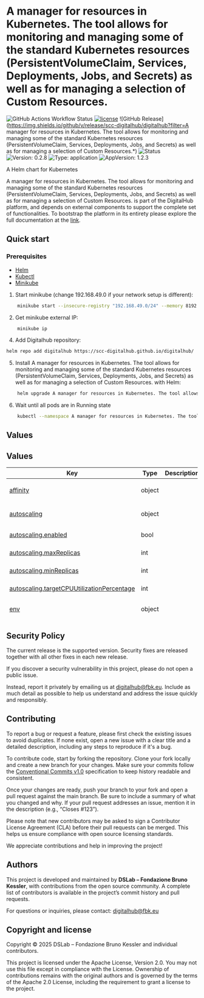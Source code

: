 <!--
SPDX-FileCopyrightText: © 2025 DSLab - Fondazione Bruno Kessler

SPDX-License-Identifier: Apache-2.0
-->

# A manager for resources in Kubernetes. The tool allows for monitoring and managing some of the standard Kubernetes resources (PersistentVolumeClaim, Services, Deployments, Jobs, and Secrets) as well as for managing a selection of Custom Resources.

![GitHub Actions Workflow Status](https://img.shields.io/github/actions/workflow/status/scc-digitalhub/digitalhub/release.yaml?event=push) [![license](https://img.shields.io/badge/license-Apache%202.0-blue)](https://github.com/scc-digitalhub/digitalhub/tree/main/charts/kubernetes-resource-manager/LICENSE) ![GitHub Release](https://img.shields.io/github/v/release/scc-digitalhub/digitalhub?filter=A manager for resources in Kubernetes. The tool allows for monitoring and managing some of the standard Kubernetes resources (PersistentVolumeClaim, Services, Deployments, Jobs, and Secrets) as well as for managing a selection of Custom Resources.*)
![Status](https://img.shields.io/badge/status-stable-gold) ![Version: 0.2.8](https://img.shields.io/badge/Version-0.2.8-informational?style=flat-square) ![Type: application](https://img.shields.io/badge/Type-application-informational?style=flat-square) ![AppVersion: 1.2.3](https://img.shields.io/badge/AppVersion-1.2.3-informational?style=flat-square)

A Helm chart for Kubernetes

A manager for resources in Kubernetes. The tool allows for monitoring and managing some of the standard Kubernetes resources (PersistentVolumeClaim, Services, Deployments, Jobs, and Secrets) as well as for managing a selection of Custom Resources. is part of the DigitalHub platform, and depends on external components to support the complete set of functionalities. To bootstrap the platform in its entirety please explore the full documentation at the [link](https://scc-digitalhub.github.io/docs/admin/).

## Quick start

### Prerequisites
- [Helm](https://helm.sh/docs/intro/install/)
- [Kubectl](https://kubernetes.io/docs/tasks/tools/#kubectl)
- [Minikube](https://minikube.sigs.k8s.io/docs/start/)

1. Start minikube (change 192.168.49.0 if your network setup is different):
```sh
    minikube start --insecure-registry "192.168.49.0/24" --memory 8192 --cpus 4
```
2. Get minikube external IP:
```sh
    minikube ip
```
4. Add Digitalhub repository:
```sh
helm repo add digitalhub https://scc-digitalhub.github.io/digitalhub/
```
5. Install A manager for resources in Kubernetes. The tool allows for monitoring and managing some of the standard Kubernetes resources (PersistentVolumeClaim, Services, Deployments, Jobs, and Secrets) as well as for managing a selection of Custom Resources. with Helm:
```sh
    helm upgrade A manager for resources in Kubernetes. The tool allows for monitoring and managing some of the standard Kubernetes resources (PersistentVolumeClaim, Services, Deployments, Jobs, and Secrets) as well as for managing a selection of Custom Resources. digitalhub/A manager for resources in Kubernetes. The tool allows for monitoring and managing some of the standard Kubernetes resources (PersistentVolumeClaim, Services, Deployments, Jobs, and Secrets) as well as for managing a selection of Custom Resources. -n A manager for resources in Kubernetes. The tool allows for monitoring and managing some of the standard Kubernetes resources (PersistentVolumeClaim, Services, Deployments, Jobs, and Secrets) as well as for managing a selection of Custom Resources. --install --create-namespace --timeout 15m0s
```
6. Wait until all pods are in Running state
```sh
    kubectl --namespace A manager for resources in Kubernetes. The tool allows for monitoring and managing some of the standard Kubernetes resources (PersistentVolumeClaim, Services, Deployments, Jobs, and Secrets) as well as for managing a selection of Custom Resources. get pods
```

## Values

## Values

<table height="400px" >
	<thead>
		<th>Key</th>
		<th>Type</th>
    <th>Description</th>
		<th>Default</th>
	</thead>
	<tbody>
		<tr>
			<td id="affinity"><a href="./values.yaml#L6">affinity</a></td>
			<td>
object
</td>
			<td></td>
      <td>
				<div style="max-width: 300px;">
<pre lang="json">
<details><summary>+Expand</summary>
{}
</details>
</pre>
</div>
			</td>
		</tr>
		<tr>
			<td id="autoscaling"><a href="./values.yaml#L9">autoscaling</a></td>
			<td>
object
</td>
			<td></td>
      <td>
				<div style="max-width: 300px;">
<pre lang="json">
<details><summary>+Expand</summary>
{
  "enabled": false,
  "maxReplicas": 100,
  "minReplicas": 1,
  "targetCPUUtilizationPercentage": 80
}
</details>
</pre>
</div>
			</td>
		</tr>
		<tr>
			<td id="autoscaling--enabled"><a href="./values.yaml#L11">autoscaling.enabled</a></td>
			<td>
bool
</td>
			<td></td>
      <td>
				<div style="max-width: 300px;">
<pre lang="json">
false
</pre>
</div>
			</td>
		</tr>
		<tr>
			<td id="autoscaling--maxReplicas"><a href="./values.yaml#L13">autoscaling.maxReplicas</a></td>
			<td>
int
</td>
			<td></td>
      <td>
				<div style="max-width: 300px;">
<pre lang="json">
100
</pre>
</div>
			</td>
		</tr>
		<tr>
			<td id="autoscaling--minReplicas"><a href="./values.yaml#L15">autoscaling.minReplicas</a></td>
			<td>
int
</td>
			<td></td>
      <td>
				<div style="max-width: 300px;">
<pre lang="json">
1
</pre>
</div>
			</td>
		</tr>
		<tr>
			<td id="autoscaling--targetCPUUtilizationPercentage"><a href="./values.yaml#L17">autoscaling.targetCPUUtilizationPercentage</a></td>
			<td>
int
</td>
			<td></td>
      <td>
				<div style="max-width: 300px;">
<pre lang="json">
80
</pre>
</div>
			</td>
		</tr>
		<tr>
			<td id="env"><a href="./values.yaml#L20">env</a></td>
			<td>
object
</td>
			<td></td>
      <td>
				<div style="max-width: 300px;">
<pre lang="json">
<details><summary>+Expand</summary>
{
  "additionalEnv": {}
}
</details>
</pre>
</div>
			</td>
		</tr>
		<tr>
			<td id="env--additionalEnv"><a href="./values.yaml#L22">env.additionalEnv</a></td>
			<td>
object
</td>
			<td></td>
      <td>
				<div style="max-width: 300px;">
<pre lang="json">
<details><summary>+Expand</summary>
{}
</details>
</pre>
</div>
			</td>
		</tr>
		<tr>
			<td id="fullnameOverride"><a href="./values.yaml#L25">fullnameOverride</a></td>
			<td>
string
</td>
			<td></td>
      <td>
				<div style="max-width: 300px;">
<pre lang="json">
""
</pre>
</div>
			</td>
		</tr>
		<tr>
			<td id="global"><a href="./values.yaml#L28">global</a></td>
			<td>
object
</td>
			<td></td>
      <td>
				<div style="max-width: 300px;">
<pre lang="json">
<details><summary>+Expand</summary>
{
  "externalHostAddress": "",
  "externalTls": false
}
</details>
</pre>
</div>
			</td>
		</tr>
		<tr>
			<td id="global--externalHostAddress"><a href="./values.yaml#L30">global.externalHostAddress</a></td>
			<td>
string
</td>
			<td></td>
      <td>
				<div style="max-width: 300px;">
<pre lang="json">
""
</pre>
</div>
			</td>
		</tr>
		<tr>
			<td id="global--externalTls"><a href="./values.yaml#L32">global.externalTls</a></td>
			<td>
bool
</td>
			<td></td>
      <td>
				<div style="max-width: 300px;">
<pre lang="json">
false
</pre>
</div>
			</td>
		</tr>
		<tr>
			<td id="image"><a href="./values.yaml#L35">image</a></td>
			<td>
object
</td>
			<td></td>
      <td>
				<div style="max-width: 300px;">
<pre lang="json">
<details><summary>+Expand</summary>
{
  "pullPolicy": "IfNotPresent",
  "repository": "ghcr.io/scc-digitalhub/kubernetes-resource-manager",
  "tag": ""
}
</details>
</pre>
</div>
			</td>
		</tr>
		<tr>
			<td id="image--pullPolicy"><a href="./values.yaml#L37">image.pullPolicy</a></td>
			<td>
string
</td>
			<td></td>
      <td>
				<div style="max-width: 300px;">
<pre lang="json">
"IfNotPresent"
</pre>
</div>
			</td>
		</tr>
		<tr>
			<td id="image--repository"><a href="./values.yaml#L39">image.repository</a></td>
			<td>
string
</td>
			<td></td>
      <td>
				<div style="max-width: 300px;">
<pre lang="json">
"ghcr.io/scc-digitalhub/kubernetes-resource-manager"
</pre>
</div>
			</td>
		</tr>
		<tr>
			<td id="image--tag"><a href="./values.yaml#L41">image.tag</a></td>
			<td>
string
</td>
			<td></td>
      <td>
				<div style="max-width: 300px;">
<pre lang="json">
""
</pre>
</div>
			</td>
		</tr>
		<tr>
			<td id="imagePullSecrets"><a href="./values.yaml#L44">imagePullSecrets</a></td>
			<td>
list
</td>
			<td></td>
      <td>
				<div style="max-width: 300px;">
<pre lang="json">
<details><summary>+Expand</summary>
[]
</details>
</pre>
</div>
			</td>
		</tr>
		<tr>
			<td id="ingress"><a href="./values.yaml#L47">ingress</a></td>
			<td>
object
</td>
			<td></td>
      <td>
				<div style="max-width: 300px;">
<pre lang="json">
<details><summary>+Expand</summary>
{
  "annotations": {},
  "className": "",
  "enabled": false,
  "hosts": [
    {
      "host": "chart-example.local",
      "paths": [
        {
          "path": "/",
          "pathType": "ImplementationSpecific"
        }
      ]
    }
  ],
  "tls": []
}
</details>
</pre>
</div>
			</td>
		</tr>
		<tr>
			<td id="ingress--annotations"><a href="./values.yaml#L49">ingress.annotations</a></td>
			<td>
object
</td>
			<td></td>
      <td>
				<div style="max-width: 300px;">
<pre lang="json">
<details><summary>+Expand</summary>
{}
</details>
</pre>
</div>
			</td>
		</tr>
		<tr>
			<td id="ingress--className"><a href="./values.yaml#L51">ingress.className</a></td>
			<td>
string
</td>
			<td></td>
      <td>
				<div style="max-width: 300px;">
<pre lang="json">
""
</pre>
</div>
			</td>
		</tr>
		<tr>
			<td id="ingress--enabled"><a href="./values.yaml#L53">ingress.enabled</a></td>
			<td>
bool
</td>
			<td></td>
      <td>
				<div style="max-width: 300px;">
<pre lang="json">
false
</pre>
</div>
			</td>
		</tr>
		<tr>
			<td id="ingress--hosts"><a href="./values.yaml#L55">ingress.hosts</a></td>
			<td>
list
</td>
			<td></td>
      <td>
				<div style="max-width: 300px;">
<pre lang="json">
<details><summary>+Expand</summary>
[
  {
    "host": "chart-example.local",
    "paths": [
      {
        "path": "/",
        "pathType": "ImplementationSpecific"
      }
    ]
  }
]
</details>
</pre>
</div>
			</td>
		</tr>
		<tr>
			<td id="ingress--tls"><a href="./values.yaml#L61">ingress.tls</a></td>
			<td>
list
</td>
			<td></td>
      <td>
				<div style="max-width: 300px;">
<pre lang="json">
<details><summary>+Expand</summary>
[]
</details>
</pre>
</div>
			</td>
		</tr>
		<tr>
			<td id="nameOverride"><a href="./values.yaml#L64">nameOverride</a></td>
			<td>
string
</td>
			<td></td>
      <td>
				<div style="max-width: 300px;">
<pre lang="json">
""
</pre>
</div>
			</td>
		</tr>
		<tr>
			<td id="namespaceValues"><a href="./values.yaml#L67">namespaceValues</a></td>
			<td>
object
</td>
			<td></td>
      <td>
				<div style="max-width: 300px;">
<pre lang="json">
<details><summary>+Expand</summary>
{
  "defaultValue": "*",
  "namespace": ""
}
</details>
</pre>
</div>
			</td>
		</tr>
		<tr>
			<td id="namespaceValues--defaultValue"><a href="./values.yaml#L69">namespaceValues.defaultValue</a></td>
			<td>
string
</td>
			<td></td>
      <td>
				<div style="max-width: 300px;">
<pre lang="json">
"*"
</pre>
</div>
			</td>
		</tr>
		<tr>
			<td id="namespaceValues--namespace"><a href="./values.yaml#L71">namespaceValues.namespace</a></td>
			<td>
string
</td>
			<td></td>
      <td>
				<div style="max-width: 300px;">
<pre lang="json">
""
</pre>
</div>
			</td>
		</tr>
		<tr>
			<td id="nodeSelector"><a href="./values.yaml#L74">nodeSelector</a></td>
			<td>
object
</td>
			<td></td>
      <td>
				<div style="max-width: 300px;">
<pre lang="json">
<details><summary>+Expand</summary>
{}
</details>
</pre>
</div>
			</td>
		</tr>
		<tr>
			<td id="oidc"><a href="./values.yaml#L77">oidc</a></td>
			<td>
object
</td>
			<td></td>
      <td>
				<div style="max-width: 300px;">
<pre lang="json">
<details><summary>+Expand</summary>
{
  "access": {
    "roles": []
  },
  "audience": {
    "clientId": "",
    "externalSecret": {
      "key": "",
      "name": ""
    }
  },
  "authType": "",
  "enabled": false,
  "issuer": "",
  "redirectUrl": "",
  "roleClaim": "",
  "scope": ""
}
</details>
</pre>
</div>
			</td>
		</tr>
		<tr>
			<td id="oidc--access"><a href="./values.yaml#L79">oidc.access</a></td>
			<td>
object
</td>
			<td></td>
      <td>
				<div style="max-width: 300px;">
<pre lang="json">
<details><summary>+Expand</summary>
{
  "roles": []
}
</details>
</pre>
</div>
			</td>
		</tr>
		<tr>
			<td id="oidc--access--roles"><a href="./values.yaml#L81">oidc.access.roles</a></td>
			<td>
list
</td>
			<td></td>
      <td>
				<div style="max-width: 300px;">
<pre lang="json">
<details><summary>+Expand</summary>
[]
</details>
</pre>
</div>
			</td>
		</tr>
		<tr>
			<td id="oidc--audience"><a href="./values.yaml#L83">oidc.audience</a></td>
			<td>
object
</td>
			<td></td>
      <td>
				<div style="max-width: 300px;">
<pre lang="json">
<details><summary>+Expand</summary>
{
  "clientId": "",
  "externalSecret": {
    "key": "",
    "name": ""
  }
}
</details>
</pre>
</div>
			</td>
		</tr>
		<tr>
			<td id="oidc--audience--clientId"><a href="./values.yaml#L85">oidc.audience.clientId</a></td>
			<td>
string
</td>
			<td></td>
      <td>
				<div style="max-width: 300px;">
<pre lang="json">
""
</pre>
</div>
			</td>
		</tr>
		<tr>
			<td id="oidc--audience--externalSecret"><a href="./values.yaml#L87">oidc.audience.externalSecret</a></td>
			<td>
object
</td>
			<td></td>
      <td>
				<div style="max-width: 300px;">
<pre lang="json">
<details><summary>+Expand</summary>
{
  "key": "",
  "name": ""
}
</details>
</pre>
</div>
			</td>
		</tr>
		<tr>
			<td id="oidc--audience--externalSecret--key"><a href="./values.yaml#L89">oidc.audience.externalSecret.key</a></td>
			<td>
string
</td>
			<td></td>
      <td>
				<div style="max-width: 300px;">
<pre lang="json">
""
</pre>
</div>
			</td>
		</tr>
		<tr>
			<td id="oidc--audience--externalSecret--name"><a href="./values.yaml#L91">oidc.audience.externalSecret.name</a></td>
			<td>
string
</td>
			<td></td>
      <td>
				<div style="max-width: 300px;">
<pre lang="json">
""
</pre>
</div>
			</td>
		</tr>
		<tr>
			<td id="oidc--authType"><a href="./values.yaml#L93">oidc.authType</a></td>
			<td>
string
</td>
			<td></td>
      <td>
				<div style="max-width: 300px;">
<pre lang="json">
""
</pre>
</div>
			</td>
		</tr>
		<tr>
			<td id="oidc--enabled"><a href="./values.yaml#L95">oidc.enabled</a></td>
			<td>
bool
</td>
			<td></td>
      <td>
				<div style="max-width: 300px;">
<pre lang="json">
false
</pre>
</div>
			</td>
		</tr>
		<tr>
			<td id="oidc--issuer"><a href="./values.yaml#L97">oidc.issuer</a></td>
			<td>
string
</td>
			<td></td>
      <td>
				<div style="max-width: 300px;">
<pre lang="json">
""
</pre>
</div>
			</td>
		</tr>
		<tr>
			<td id="oidc--redirectUrl"><a href="./values.yaml#L99">oidc.redirectUrl</a></td>
			<td>
string
</td>
			<td></td>
      <td>
				<div style="max-width: 300px;">
<pre lang="json">
""
</pre>
</div>
			</td>
		</tr>
		<tr>
			<td id="oidc--roleClaim"><a href="./values.yaml#L101">oidc.roleClaim</a></td>
			<td>
string
</td>
			<td></td>
      <td>
				<div style="max-width: 300px;">
<pre lang="json">
""
</pre>
</div>
			</td>
		</tr>
		<tr>
			<td id="oidc--scope"><a href="./values.yaml#L103">oidc.scope</a></td>
			<td>
string
</td>
			<td></td>
      <td>
				<div style="max-width: 300px;">
<pre lang="json">
""
</pre>
</div>
			</td>
		</tr>
		<tr>
			<td id="podAnnotations"><a href="./values.yaml#L106">podAnnotations</a></td>
			<td>
object
</td>
			<td></td>
      <td>
				<div style="max-width: 300px;">
<pre lang="json">
<details><summary>+Expand</summary>
{}
</details>
</pre>
</div>
			</td>
		</tr>
		<tr>
			<td id="podSecurityContext"><a href="./values.yaml#L109">podSecurityContext</a></td>
			<td>
object
</td>
			<td></td>
      <td>
				<div style="max-width: 300px;">
<pre lang="json">
<details><summary>+Expand</summary>
{
  "fsGroup": 65532,
  "runAsGroup": 65532,
  "runAsNonRoot": true,
  "runAsUser": 65532,
  "seccompProfile": {
    "type": "RuntimeDefault"
  }
}
</details>
</pre>
</div>
			</td>
		</tr>
		<tr>
			<td id="podSecurityContext--fsGroup"><a href="./values.yaml#L111">podSecurityContext.fsGroup</a></td>
			<td>
int
</td>
			<td></td>
      <td>
				<div style="max-width: 300px;">
<pre lang="json">
65532
</pre>
</div>
			</td>
		</tr>
		<tr>
			<td id="podSecurityContext--runAsGroup"><a href="./values.yaml#L113">podSecurityContext.runAsGroup</a></td>
			<td>
int
</td>
			<td></td>
      <td>
				<div style="max-width: 300px;">
<pre lang="json">
65532
</pre>
</div>
			</td>
		</tr>
		<tr>
			<td id="podSecurityContext--runAsNonRoot"><a href="./values.yaml#L115">podSecurityContext.runAsNonRoot</a></td>
			<td>
bool
</td>
			<td></td>
      <td>
				<div style="max-width: 300px;">
<pre lang="json">
true
</pre>
</div>
			</td>
		</tr>
		<tr>
			<td id="podSecurityContext--runAsUser"><a href="./values.yaml#L117">podSecurityContext.runAsUser</a></td>
			<td>
int
</td>
			<td></td>
      <td>
				<div style="max-width: 300px;">
<pre lang="json">
65532
</pre>
</div>
			</td>
		</tr>
		<tr>
			<td id="podSecurityContext--seccompProfile"><a href="./values.yaml#L119">podSecurityContext.seccompProfile</a></td>
			<td>
object
</td>
			<td></td>
      <td>
				<div style="max-width: 300px;">
<pre lang="json">
<details><summary>+Expand</summary>
{
  "type": "RuntimeDefault"
}
</details>
</pre>
</div>
			</td>
		</tr>
		<tr>
			<td id="podSecurityContext--seccompProfile--type"><a href="./values.yaml#L121">podSecurityContext.seccompProfile.type</a></td>
			<td>
string
</td>
			<td></td>
      <td>
				<div style="max-width: 300px;">
<pre lang="json">
"RuntimeDefault"
</pre>
</div>
			</td>
		</tr>
		<tr>
			<td id="rbac"><a href="./values.yaml#L124">rbac</a></td>
			<td>
object
</td>
			<td></td>
      <td>
				<div style="max-width: 300px;">
<pre lang="json">
<details><summary>+Expand</summary>
{
  "clusterRole": {
    "create": true
  },
  "namespaced": true,
  "roles": [
    {
      "apiGroups": "db.movetokube.com",
      "crd": true,
      "resources": [
        "postgresusers",
        "postgres"
      ],
      "verbs": [
        "get",
        "list",
        "create",
        "delete",
        "patch"
      ]
    },
    {
      "apiGroups": "operator.dremiorestserver.com",
      "crd": true,
      "resources": [
        "dremiorestservers"
      ],
      "verbs": [
        "get",
        "list",
        "create",
        "delete",
        "patch"
      ]
    },
    {
      "apiGroups": "operator.postgrest.org",
      "crd": true,
      "resources": [
        "postgrests"
      ],
      "verbs": [
        "get",
        "list",
        "create",
        "delete",
        "patch"
      ]
    },
    {
      "apiGroups": "minio.scc-digitalhub.github.io",
      "crd": true,
      "resources": [
        "buckets",
        "policies",
        "users"
      ],
      "verbs": [
        "get",
        "list",
        "create",
        "delete",
        "patch"
      ]
    },
    {
      "apiGroups": "operator.scc-digitalhub.github.io",
      "crd": true,
      "resources": [
        "apigws"
      ],
      "verbs": [
        "get",
        "list",
        "create",
        "delete",
        "patch"
      ]
    },
    {
      "apiGroups": "batch",
      "crd": false,
      "resources": [
        "jobs"
      ],
      "verbs": [
        "get",
        "list",
        "delete"
      ]
    },
    {
      "apiGroups": "apps",
      "crd": false,
      "resources": [
        "deployments",
        "replicasets"
      ],
      "verbs": [
        "get",
        "list"
      ]
    },
    {
      "apiGroups": "",
      "crd": false,
      "resources": [
        "persistentvolumeclaims"
      ],
      "verbs": [
        "get",
        "list",
        "create",
        "delete",
        "patch"
      ]
    },
    {
      "apiGroups": "",
      "crd": false,
      "resources": [
        "services"
      ],
      "verbs": [
        "get",
        "list"
      ]
    },
    {
      "apiGroups": "",
      "crd": false,
      "resources": [
        "secrets"
      ],
      "verbs": [
        "get",
        "list"
      ]
    },
    {
      "apiGroups": "",
      "resources": [
        "pods",
        "pods/log"
      ],
      "verbs": [
        "get",
        "list",
        "create"
      ]
    },
    {
      "apiGroups": "",
      "resources": [
        "resourcequotas"
      ],
      "verbs": [
        "get",
        "list"
      ]
    }
  ]
}
</details>
</pre>
</div>
			</td>
		</tr>
		<tr>
			<td id="rbac--clusterRole"><a href="./values.yaml#L126">rbac.clusterRole</a></td>
			<td>
object
</td>
			<td></td>
      <td>
				<div style="max-width: 300px;">
<pre lang="json">
<details><summary>+Expand</summary>
{
  "create": true
}
</details>
</pre>
</div>
			</td>
		</tr>
		<tr>
			<td id="rbac--clusterRole--create"><a href="./values.yaml#L128">rbac.clusterRole.create</a></td>
			<td>
bool
</td>
			<td></td>
      <td>
				<div style="max-width: 300px;">
<pre lang="json">
true
</pre>
</div>
			</td>
		</tr>
		<tr>
			<td id="rbac--namespaced"><a href="./values.yaml#L130">rbac.namespaced</a></td>
			<td>
bool
</td>
			<td></td>
      <td>
				<div style="max-width: 300px;">
<pre lang="json">
true
</pre>
</div>
			</td>
		</tr>
		<tr>
			<td id="rbac--roles"><a href="./values.yaml#L132">rbac.roles</a></td>
			<td>
list
</td>
			<td></td>
      <td>
				<div style="max-width: 300px;">
<pre lang="json">
<details><summary>+Expand</summary>
[
  {
    "apiGroups": "db.movetokube.com",
    "crd": true,
    "resources": [
      "postgresusers",
      "postgres"
    ],
    "verbs": [
      "get",
      "list",
      "create",
      "delete",
      "patch"
    ]
  },
  {
    "apiGroups": "operator.dremiorestserver.com",
    "crd": true,
    "resources": [
      "dremiorestservers"
    ],
    "verbs": [
      "get",
      "list",
      "create",
      "delete",
      "patch"
    ]
  },
  {
    "apiGroups": "operator.postgrest.org",
    "crd": true,
    "resources": [
      "postgrests"
    ],
    "verbs": [
      "get",
      "list",
      "create",
      "delete",
      "patch"
    ]
  },
  {
    "apiGroups": "minio.scc-digitalhub.github.io",
    "crd": true,
    "resources": [
      "buckets",
      "policies",
      "users"
    ],
    "verbs": [
      "get",
      "list",
      "create",
      "delete",
      "patch"
    ]
  },
  {
    "apiGroups": "operator.scc-digitalhub.github.io",
    "crd": true,
    "resources": [
      "apigws"
    ],
    "verbs": [
      "get",
      "list",
      "create",
      "delete",
      "patch"
    ]
  },
  {
    "apiGroups": "batch",
    "crd": false,
    "resources": [
      "jobs"
    ],
    "verbs": [
      "get",
      "list",
      "delete"
    ]
  },
  {
    "apiGroups": "apps",
    "crd": false,
    "resources": [
      "deployments",
      "replicasets"
    ],
    "verbs": [
      "get",
      "list"
    ]
  },
  {
    "apiGroups": "",
    "crd": false,
    "resources": [
      "persistentvolumeclaims"
    ],
    "verbs": [
      "get",
      "list",
      "create",
      "delete",
      "patch"
    ]
  },
  {
    "apiGroups": "",
    "crd": false,
    "resources": [
      "services"
    ],
    "verbs": [
      "get",
      "list"
    ]
  },
  {
    "apiGroups": "",
    "crd": false,
    "resources": [
      "secrets"
    ],
    "verbs": [
      "get",
      "list"
    ]
  },
  {
    "apiGroups": "",
    "resources": [
      "pods",
      "pods/log"
    ],
    "verbs": [
      "get",
      "list",
      "create"
    ]
  },
  {
    "apiGroups": "",
    "resources": [
      "resourcequotas"
    ],
    "verbs": [
      "get",
      "list"
    ]
  }
]
</details>
</pre>
</div>
			</td>
		</tr>
		<tr>
			<td id="replicaCount"><a href="./values.yaml#L242">replicaCount</a></td>
			<td>
int
</td>
			<td></td>
      <td>
				<div style="max-width: 300px;">
<pre lang="json">
1
</pre>
</div>
			</td>
		</tr>
		<tr>
			<td id="resourceSelectors"><a href="./values.yaml#L245">resourceSelectors</a></td>
			<td>
object
</td>
			<td></td>
      <td>
				<div style="max-width: 300px;">
<pre lang="json">
<details><summary>+Expand</summary>
{
  "deployments": "app.kubernetes.io/managed-by=postgrest-operator|app.kubernetes.io/managed-by=dremiorestserver-operator|app.kubernetes.io/type=workspace|app.kubernetes.io/managed-by=dhcore",
  "jobs": "app.kubernetes.io/managed-by=dhcore",
  "pvcs": {
    "labels": "app.kubernetes.io/managed-by=krm",
    "managedBy": "krm"
  },
  "secrets": {
    "labels": "",
    "names": "(digitalhub\\-owner|digitalhub\\-reader|digitalhub\\-writer).*",
    "owners": "db.movetokube.com/v1alpha1"
  },
  "services": "app.kubernetes.io/type=service|app.kubernetes.io/managed-by=postgrest-operator|app.kubernetes.io/managed-by=dremiorestserver-operator|com.coder.resource=true|app.kubernetes.io/managed-by=dhcore"
}
</details>
</pre>
</div>
			</td>
		</tr>
		<tr>
			<td id="resourceSelectors--deployments"><a href="./values.yaml#L247">resourceSelectors.deployments</a></td>
			<td>
string
</td>
			<td></td>
      <td>
				<div style="max-width: 300px;">
<pre lang="json">
"app.kubernetes.io/managed-by=postgrest-operator|app.kubernetes.io/managed-by=dremiorestserver-operator|app.kubernetes.io/type=workspace|app.kubernetes.io/managed-by=dhcore"
</pre>
</div>
			</td>
		</tr>
		<tr>
			<td id="resourceSelectors--jobs"><a href="./values.yaml#L249">resourceSelectors.jobs</a></td>
			<td>
string
</td>
			<td></td>
      <td>
				<div style="max-width: 300px;">
<pre lang="json">
"app.kubernetes.io/managed-by=dhcore"
</pre>
</div>
			</td>
		</tr>
		<tr>
			<td id="resourceSelectors--pvcs"><a href="./values.yaml#L251">resourceSelectors.pvcs</a></td>
			<td>
object
</td>
			<td></td>
      <td>
				<div style="max-width: 300px;">
<pre lang="json">
<details><summary>+Expand</summary>
{
  "labels": "app.kubernetes.io/managed-by=krm",
  "managedBy": "krm"
}
</details>
</pre>
</div>
			</td>
		</tr>
		<tr>
			<td id="resourceSelectors--pvcs--labels"><a href="./values.yaml#L253">resourceSelectors.pvcs.labels</a></td>
			<td>
string
</td>
			<td></td>
      <td>
				<div style="max-width: 300px;">
<pre lang="json">
"app.kubernetes.io/managed-by=krm"
</pre>
</div>
			</td>
		</tr>
		<tr>
			<td id="resourceSelectors--pvcs--managedBy"><a href="./values.yaml#L255">resourceSelectors.pvcs.managedBy</a></td>
			<td>
string
</td>
			<td></td>
      <td>
				<div style="max-width: 300px;">
<pre lang="json">
"krm"
</pre>
</div>
			</td>
		</tr>
		<tr>
			<td id="resourceSelectors--secrets"><a href="./values.yaml#L257">resourceSelectors.secrets</a></td>
			<td>
object
</td>
			<td></td>
      <td>
				<div style="max-width: 300px;">
<pre lang="json">
<details><summary>+Expand</summary>
{
  "labels": "",
  "names": "(digitalhub\\-owner|digitalhub\\-reader|digitalhub\\-writer).*",
  "owners": "db.movetokube.com/v1alpha1"
}
</details>
</pre>
</div>
			</td>
		</tr>
		<tr>
			<td id="resourceSelectors--secrets--labels"><a href="./values.yaml#L259">resourceSelectors.secrets.labels</a></td>
			<td>
string
</td>
			<td></td>
      <td>
				<div style="max-width: 300px;">
<pre lang="json">
""
</pre>
</div>
			</td>
		</tr>
		<tr>
			<td id="resourceSelectors--secrets--names"><a href="./values.yaml#L261">resourceSelectors.secrets.names</a></td>
			<td>
string
</td>
			<td></td>
      <td>
				<div style="max-width: 300px;">
<pre lang="json">
"(digitalhub\\-owner|digitalhub\\-reader|digitalhub\\-writer).*"
</pre>
</div>
			</td>
		</tr>
		<tr>
			<td id="resourceSelectors--secrets--owners"><a href="./values.yaml#L263">resourceSelectors.secrets.owners</a></td>
			<td>
string
</td>
			<td></td>
      <td>
				<div style="max-width: 300px;">
<pre lang="json">
"db.movetokube.com/v1alpha1"
</pre>
</div>
			</td>
		</tr>
		<tr>
			<td id="resourceSelectors--services"><a href="./values.yaml#L265">resourceSelectors.services</a></td>
			<td>
string
</td>
			<td></td>
      <td>
				<div style="max-width: 300px;">
<pre lang="json">
"app.kubernetes.io/type=service|app.kubernetes.io/managed-by=postgrest-operator|app.kubernetes.io/managed-by=dremiorestserver-operator|com.coder.resource=true|app.kubernetes.io/managed-by=dhcore"
</pre>
</div>
			</td>
		</tr>
		<tr>
			<td id="resources"><a href="./values.yaml#L268">resources</a></td>
			<td>
object
</td>
			<td></td>
      <td>
				<div style="max-width: 300px;">
<pre lang="json">
<details><summary>+Expand</summary>
{}
</details>
</pre>
</div>
			</td>
		</tr>
		<tr>
			<td id="securityContext"><a href="./values.yaml#L271">securityContext</a></td>
			<td>
object
</td>
			<td></td>
      <td>
				<div style="max-width: 300px;">
<pre lang="json">
<details><summary>+Expand</summary>
{
  "allowPrivilegeEscalation": false,
  "capabilities": {
    "drop": [
      "ALL"
    ]
  },
  "runAsNonRoot": true,
  "seccompProfile": {
    "type": "RuntimeDefault"
  }
}
</details>
</pre>
</div>
			</td>
		</tr>
		<tr>
			<td id="securityContext--allowPrivilegeEscalation"><a href="./values.yaml#L273">securityContext.allowPrivilegeEscalation</a></td>
			<td>
bool
</td>
			<td></td>
      <td>
				<div style="max-width: 300px;">
<pre lang="json">
false
</pre>
</div>
			</td>
		</tr>
		<tr>
			<td id="securityContext--capabilities"><a href="./values.yaml#L275">securityContext.capabilities</a></td>
			<td>
object
</td>
			<td></td>
      <td>
				<div style="max-width: 300px;">
<pre lang="json">
<details><summary>+Expand</summary>
{
  "drop": [
    "ALL"
  ]
}
</details>
</pre>
</div>
			</td>
		</tr>
		<tr>
			<td id="securityContext--capabilities--drop"><a href="./values.yaml#L277">securityContext.capabilities.drop</a></td>
			<td>
list
</td>
			<td></td>
      <td>
				<div style="max-width: 300px;">
<pre lang="json">
<details><summary>+Expand</summary>
[
  "ALL"
]
</details>
</pre>
</div>
			</td>
		</tr>
		<tr>
			<td id="securityContext--runAsNonRoot"><a href="./values.yaml#L280">securityContext.runAsNonRoot</a></td>
			<td>
bool
</td>
			<td></td>
      <td>
				<div style="max-width: 300px;">
<pre lang="json">
true
</pre>
</div>
			</td>
		</tr>
		<tr>
			<td id="securityContext--seccompProfile"><a href="./values.yaml#L282">securityContext.seccompProfile</a></td>
			<td>
object
</td>
			<td></td>
      <td>
				<div style="max-width: 300px;">
<pre lang="json">
<details><summary>+Expand</summary>
{
  "type": "RuntimeDefault"
}
</details>
</pre>
</div>
			</td>
		</tr>
		<tr>
			<td id="securityContext--seccompProfile--type"><a href="./values.yaml#L284">securityContext.seccompProfile.type</a></td>
			<td>
string
</td>
			<td></td>
      <td>
				<div style="max-width: 300px;">
<pre lang="json">
"RuntimeDefault"
</pre>
</div>
			</td>
		</tr>
		<tr>
			<td id="service"><a href="./values.yaml#L287">service</a></td>
			<td>
object
</td>
			<td></td>
      <td>
				<div style="max-width: 300px;">
<pre lang="json">
<details><summary>+Expand</summary>
{
  "nodePort": "30160",
  "port": 8080,
  "type": "NodePort"
}
</details>
</pre>
</div>
			</td>
		</tr>
		<tr>
			<td id="service--nodePort"><a href="./values.yaml#L289">service.nodePort</a></td>
			<td>
string
</td>
			<td></td>
      <td>
				<div style="max-width: 300px;">
<pre lang="json">
"30160"
</pre>
</div>
			</td>
		</tr>
		<tr>
			<td id="service--port"><a href="./values.yaml#L291">service.port</a></td>
			<td>
int
</td>
			<td></td>
      <td>
				<div style="max-width: 300px;">
<pre lang="json">
8080
</pre>
</div>
			</td>
		</tr>
		<tr>
			<td id="service--type"><a href="./values.yaml#L293">service.type</a></td>
			<td>
string
</td>
			<td></td>
      <td>
				<div style="max-width: 300px;">
<pre lang="json">
"NodePort"
</pre>
</div>
			</td>
		</tr>
		<tr>
			<td id="serviceAccount"><a href="./values.yaml#L296">serviceAccount</a></td>
			<td>
object
</td>
			<td></td>
      <td>
				<div style="max-width: 300px;">
<pre lang="json">
<details><summary>+Expand</summary>
{
  "annotations": {},
  "create": true,
  "name": ""
}
</details>
</pre>
</div>
			</td>
		</tr>
		<tr>
			<td id="serviceAccount--annotations"><a href="./values.yaml#L298">serviceAccount.annotations</a></td>
			<td>
object
</td>
			<td></td>
      <td>
				<div style="max-width: 300px;">
<pre lang="json">
<details><summary>+Expand</summary>
{}
</details>
</pre>
</div>
			</td>
		</tr>
		<tr>
			<td id="serviceAccount--create"><a href="./values.yaml#L300">serviceAccount.create</a></td>
			<td>
bool
</td>
			<td></td>
      <td>
				<div style="max-width: 300px;">
<pre lang="json">
true
</pre>
</div>
			</td>
		</tr>
		<tr>
			<td id="serviceAccount--name"><a href="./values.yaml#L302">serviceAccount.name</a></td>
			<td>
string
</td>
			<td></td>
      <td>
				<div style="max-width: 300px;">
<pre lang="json">
""
</pre>
</div>
			</td>
		</tr>
		<tr>
			<td id="storageClasses"><a href="./values.yaml#L305">storageClasses</a></td>
			<td>
string
</td>
			<td></td>
      <td>
				<div style="max-width: 300px;">
<pre lang="json">
"default"
</pre>
</div>
			</td>
		</tr>
		<tr>
			<td id="tolerations"><a href="./values.yaml#L308">tolerations</a></td>
			<td>
list
</td>
			<td></td>
      <td>
				<div style="max-width: 300px;">
<pre lang="json">
<details><summary>+Expand</summary>
[]
</details>
</pre>
</div>
			</td>
		</tr>
	</tbody>
</table>

## Security Policy

The current release is the supported version. Security fixes are released together with all other fixes in each new release.

If you discover a security vulnerability in this project, please do not open a public issue.

Instead, report it privately by emailing us at digitalhub@fbk.eu. Include as much detail as possible to help us understand and address the issue quickly and responsibly.

## Contributing

To report a bug or request a feature, please first check the existing issues to avoid duplicates. If none exist, open a new issue with a clear title and a detailed description, including any steps to reproduce if it's a bug.

To contribute code, start by forking the repository. Clone your fork locally and create a new branch for your changes. Make sure your commits follow the [Conventional Commits v1.0](https://www.conventionalcommits.org/en/v1.0.0/) specification to keep history readable and consistent.

Once your changes are ready, push your branch to your fork and open a pull request against the main branch. Be sure to include a summary of what you changed and why. If your pull request addresses an issue, mention it in the description (e.g., “Closes #123”).

Please note that new contributors may be asked to sign a Contributor License Agreement (CLA) before their pull requests can be merged. This helps us ensure compliance with open source licensing standards.

We appreciate contributions and help in improving the project!

## Authors

This project is developed and maintained by **DSLab – Fondazione Bruno Kessler**, with contributions from the open source community. A complete list of contributors is available in the project’s commit history and pull requests.

For questions or inquiries, please contact: [digitalhub@fbk.eu](mailto:digitalhub@fbk.eu)

## Copyright and license

Copyright © 2025 DSLab – Fondazione Bruno Kessler and individual contributors.

This project is licensed under the Apache License, Version 2.0.
You may not use this file except in compliance with the License. Ownership of contributions remains with the original authors and is governed by the terms of the Apache 2.0 License, including the requirement to grant a license to the project.
